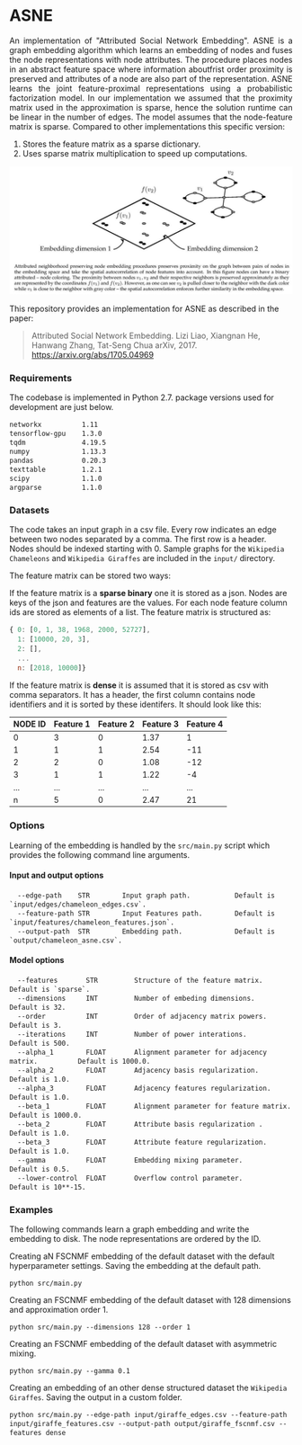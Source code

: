 ASNE
============================================
<p align="justify">
An implementation of "Attributed Social Network Embedding". ASNE is a graph embedding algorithm which learns an embedding of nodes and fuses the node representations with node attributes. The procedure places nodes in an abstract feature space where information aboutfrist order proximity is preserved and attributes of a node are also part of the representation. ASNE learns the joint feature-proximal representations using a probabilistic factorization model. In our implementation we assumed that the proximity matrix used in the approximation is sparse, hence the solution runtime can be linear in the number of edges. The model assumes that the node-feature matrix is sparse. Compared to other implementations this specific version:

1. Stores the feature matrix as a sparse dictionary.
2. Uses sparse matrix multiplication to speed up computations.</p>
<div style="text-align:center"><img src ="asne.jpeg" ,width=720/></div>

This repository provides an implementation for ASNE as described in the paper:
> Attributed Social Network Embedding.
> Lizi Liao, Xiangnan He, Hanwang Zhang, Tat-Seng Chua
> arXiv, 2017.
> https://arxiv.org/abs/1705.04969

### Requirements

The codebase is implemented in Python 2.7. package versions used for development are just below.
```
networkx          1.11
tensorflow-gpu    1.3.0
tqdm              4.19.5
numpy             1.13.3
pandas            0.20.3
texttable         1.2.1
scipy             1.1.0
argparse          1.1.0
```
### Datasets

The code takes an input graph in a csv file. Every row indicates an edge between two nodes separated by a comma. The first row is a header. Nodes should be indexed starting with 0. Sample graphs for the `Wikipedia Chameleons` and `Wikipedia Giraffes` are included in the  `input/` directory. 

The feature matrix can be stored two ways:

If the feature matrix is a **sparse binary** one it is stored as a json. Nodes are keys of the json and features are the values. For each node feature column ids are stored as elements of a list. The feature matrix is structured as:

```javascript
{ 0: [0, 1, 38, 1968, 2000, 52727],
  1: [10000, 20, 3],
  2: [],
  ...
  n: [2018, 10000]}
```
If the feature matrix is **dense** it is assumed that it is stored as csv with comma separators. It has a header, the first column contains node identifiers and it is sorted by these identifers. It should look like this:

| **NODE ID**| **Feature 1** | **Feature 2** | **Feature 3** | **Feature 4** |
| --- | --- | --- | --- |--- |
| 0 | 3 |0 |1.37 |1 |
| 1 | 1 |1 |2.54 |-11 |
| 2 | 2 |0 |1.08 |-12 |
| 3 | 1 |1 |1.22 |-4 |
| ... | ... |... |... |... |
| n | 5 |0 |2.47 |21 |


### Options

Learning of the embedding is handled by the `src/main.py` script which provides the following command line arguments.

#### Input and output options

```
  --edge-path    STR        Input graph path.           Default is `input/edges/chameleon_edges.csv`.
  --feature-path STR        Input Features path.        Default is `input/features/chameleon_features.json`.
  --output-path  STR        Embedding path.             Default is `output/chameleon_asne.csv`.
```

#### Model options

```
  --features       STR         Structure of the feature matrix.                   Default is `sparse`. 
  --dimensions     INT         Number of embeding dimensions.                     Default is 32.
  --order          INT         Order of adjacency matrix powers.                  Default is 3.
  --iterations     INT         Number of power interations.                       Default is 500.
  --alpha_1        FLOAT       Alignment parameter for adjacency matrix.          Default is 1000.0.
  --alpha_2        FLOAT       Adjacency basis regularization.                    Default is 1.0.
  --alpha_3        FLOAT       Adjacency features regularization.                 Default is 1.0.
  --beta_1         FLOAT       Alignment parameter for feature matrix.            Default is 1000.0.
  --beta_2         FLOAT       Attribute basis regularization .                   Default is 1.0.
  --beta_3         FLOAT       Attribute feature regularization.                  Default is 1.0.
  --gamma          FLOAT       Embedding mixing parameter.                        Default is 0.5.  
  --lower-control  FLOAT       Overflow control parameter.                        Default is 10**-15.  
```

### Examples

The following commands learn a graph embedding and write the embedding to disk. The node representations are ordered by the ID.

Creating aN FSCNMF embedding of the default dataset with the default hyperparameter settings. Saving the embedding at the default path.

```
python src/main.py
```
Creating an FSCNMF embedding of the default dataset with 128 dimensions and approximation order 1.

```
python src/main.py --dimensions 128 --order 1
```

Creating an FSCNMF embedding of the default dataset with asymmetric mixing.

```
python src/main.py --gamma 0.1
```

Creating an embedding of an other dense structured dataset the `Wikipedia Giraffes`. Saving the output in a custom folder.

```
python src/main.py --edge-path input/giraffe_edges.csv --feature-path input/giraffe_features.csv --output-path output/giraffe_fscnmf.csv --features dense
```
